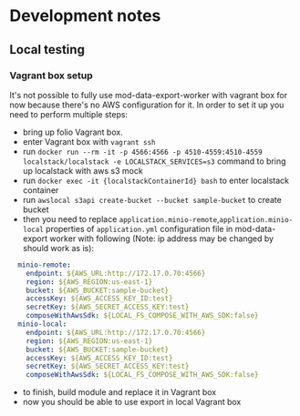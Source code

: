 # Development notes
## Local testing
### Vagrant box setup
It's not possible to fully use mod-data-export-worker with vagrant box for now because there's no AWS configuration for it.
In order to set it up you need to perform multiple steps:
- bring up folio Vagrant box.
- enter Vagrant box with `vagrant ssh`
- run `docker run --rm -it -p 4566:4566 -p 4510-4559:4510-4559 localstack/localstack -e LOCALSTACK_SERVICES=s3` command to bring up localstack with aws s3 mock
- run `docker exec -it {localstackContainerId} bash` to enter localstack container
- run `awslocal s3api create-bucket --bucket sample-bucket` to create bucket
- then you need to replace `application.minio-remote`,`application.minio-local` properties of `application.yml` configuration file in mod-data-export worker with following (Note: ip address may be changed by should work as is):
```yaml
  minio-remote:
    endpoint: ${AWS_URL:http://172.17.0.70:4566}
    region: ${AWS_REGION:us-east-1}
    bucket: ${AWS_BUCKET:sample-bucket}
    accessKey: ${AWS_ACCESS_KEY_ID:test}
    secretKey: ${AWS_SECRET_ACCESS_KEY:test}
    composeWithAwsSdk: ${LOCAL_FS_COMPOSE_WITH_AWS_SDK:false}
  minio-local:
    endpoint: ${AWS_URL:http://172.17.0.70:4566}
    region: ${AWS_REGION:us-east-1}
    bucket: ${AWS_BUCKET:sample-bucket}
    accessKey: ${AWS_ACCESS_KEY_ID:test}
    secretKey: ${AWS_SECRET_ACCESS_KEY:test}
    composeWithAwsSdk: ${LOCAL_FS_COMPOSE_WITH_AWS_SDK:false}
```
- to finish, build module and replace it in Vagrant box
- now you should be able to use export in local Vagrant box
